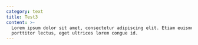 ```yaml
---
category: text
title: Test3
content: >-
  Lorem ipsum dolor sit amet, consectetur adipiscing elit. Etiam euismod
  porttitor lectus, eget ultrices lorem congue id.
---
```

